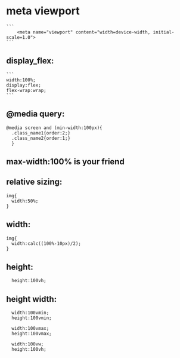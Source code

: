 #   meta viewport
    ```
        <meta name="viewport" content="width=device-width, initial-scale=1.0">
    ```
    

## display_flex:
    ```
    width:100%;
    display:flex;
    flex-wrap:wrap;
    ```
## @media query:
  ```
  @media screen and (min-width:100px){
    .class_name1{order:2;}
    .class_name2{order:1;}
    }
   ```
## max-width:100% is your friend

## relative sizing:
  ```
  img{
    width:50%;
  }
  ```
## width: 
  ```
  img{
    width:calc((100%-10px)/2);
  }
  ```
## height:
  ```
    height:100vh;
  ```
##  height  width:
  ```
    width:100vmin;
    height:100vmin;
  ```
  ```
    width:100vmax;
    height:100vmax;
  ```
  ```
    width:100vw;
    height:100vh;
  ```

